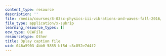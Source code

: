 ```yaml
---
content_type: resource
description: ''
file: /media/courses/8-03sc-physics-iii-vibrations-and-waves-fall-2016/046a59034bb05885bf5dc3c852e7d4f2_jwh7LqjT4w0.vtt
file_type: application/x-subrip
learning_resource_types: []
ocw_type: OCWFile
resourcetype: Other
title: 3play caption file
uid: 046a5903-4bb0-5885-bf5d-c3c852e7d4f2
---
```

